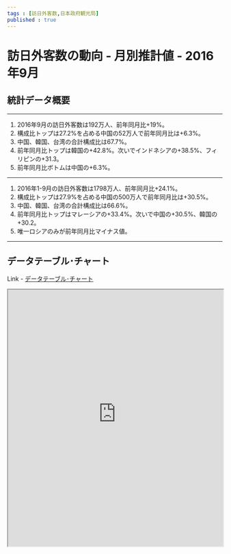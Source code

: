 ```yaml
--- 
tags : [訪日外客数,日本政府観光局] 
published : true
---
```


# 訪日外客数の動向 - 月別推計値 - 2016年9月
## 統計データ概要

***

1. 2016年9月の訪日外客数は192万人、前年同月比+19%。
1. 構成比トップは27.2%を占める中国の52万人で前年同月比は+6.3%。
1. 中国、韓国、台湾の合計構成比は67.7%。
1. 前年同月比トップは韓国の+42.8%。次いでインドネシアの+38.5%、フィリピンの+31.3。
1. 前年同月比ボトムは中国の+6.3%。

***

1. 2016年1-9月の訪日外客数は1798万人、前年同月比+24.1%。
1. 構成比トップは27.9%を占める中国の500万人で前年同月比は+30.5%。
1. 中国、韓国、台湾の合計構成比は66.6%。
1. 前年同月比トップはマレーシアの+33.4%。次いで中国の+30.5%、韓国の+30.2。
1. 唯一ロシアのみが前年同月比マイナス値。

***
	
## データテーブル･チャート
Link - [データテーブル･チャート](http://knowledgevault.saecanet.com/charts/am-consulting.co.jp-20161019163308.html)
<iframe src="http://knowledgevault.saecanet.com/charts/am-consulting.co.jp-20161019163308.html" width="100%" height="600px"></iframe>